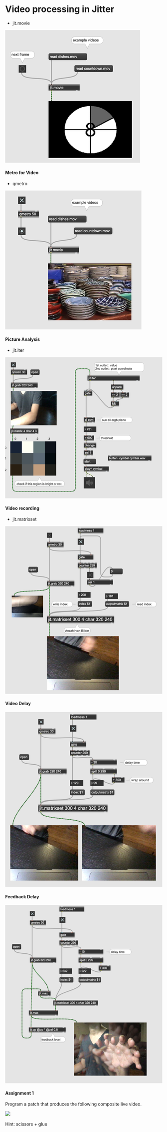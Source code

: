 # Video processing in Jitter

- jit.movie

![](K5/v1.png)

#### Metro for Video

- qmetro

![](K5/v2.png)

#### Picture Analysis

- jit.iter

![](K5/1.png)

#### Video recording

- jit.matrixset

![](K5/2.png)


#### Video Delay

![](K5/3.png)

#### Feedback Delay

![](K5/3_extra.png)


#### Assignment 1

Program a patch that produces the following composite live video.

![](K5/aufgabe1.gif)

Hint: scissors + glue



